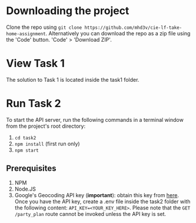# Downloading the project
Clone the repo using `git clone https://github.com/mhd3v/cie-lf-take-home-assignment`. Alternatively you can download the repo as a zip file using the 'Code' button. 'Code' > 'Download ZIP'.

# View Task 1
The solution to Task 1 is located inside the task1 folder.

# Run Task 2
To start the API server, run the following commands in a terminal window from the project's root directory:

 1. `cd task2`
 2. `npm install` (first run only)
 3. `npm start`

## Prerequisites

 1. NPM
 2. Node.JS
 3. Google's Geocoding API key (**important**): obtain this key from [here](https://developers.google.com/maps/documentation/geocoding/get-api-key). Once you have the API key, create a .env file inside the task2 folder with the following content:
 `API_KEY=<YOUR_KEY_HERE>`. Please note that the `GET /party_plan` route cannot be invoked unless the API key is set.